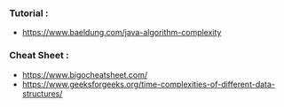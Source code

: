 ### Tutorial :
* https://www.baeldung.com/java-algorithm-complexity

### Cheat Sheet :
* https://www.bigocheatsheet.com/ 
* https://www.geeksforgeeks.org/time-complexities-of-different-data-structures/ 
